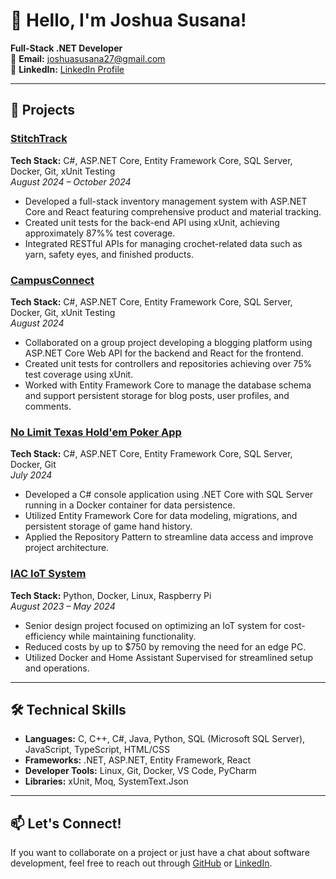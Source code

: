 # 👋 Hello, I'm Joshua Susana!

**Full-Stack .NET Developer**  
📧 **Email:** [joshuasusana27@gmail.com](mailto:joshuasusana27@gmail.com)  
💼 **LinkedIn:** [LinkedIn Profile](https://www.linkedin.com/in/joshua-susana-aa62131bb/)  

---

## 🚀 Projects

### **[StitchTrack](https://github.com/jsusana27/StitchTrack)**  
**Tech Stack:** C#, ASP.NET Core, Entity Framework Core, SQL Server, Docker, Git, xUnit Testing  
_August 2024 – October 2024_  
- Developed a full-stack inventory management system with ASP.NET Core and React featuring comprehensive product and material tracking.
- Created unit tests for the back-end API using xUnit, achieving approximately 87%% test coverage.
- Integrated RESTful APIs for managing crochet-related data such as yarn, safety eyes, and finished products.

### **[CampusConnect](https://github.com/240708-NET/CampusConnect)**  
**Tech Stack:** C#, ASP.NET Core, Entity Framework Core, SQL Server, Docker, Git, xUnit Testing  
_August 2024_  
- Collaborated on a group project developing a blogging platform using ASP.NET Core Web API for the backend and React for the frontend.
- Created unit tests for controllers and repositories achieving over 75% test coverage using xUnit.
- Worked with Entity Framework Core to manage the database schema and support persistent storage for blog posts, user profiles, and comments.

### **[No Limit Texas Hold'em Poker App](https://github.com/jsusana27/NoLimitTexasHoldem)**  
**Tech Stack:** C#, ASP.NET Core, Entity Framework Core, SQL Server, Docker, Git  
_July 2024_  
- Developed a C# console application using .NET Core with SQL Server running in a Docker container for data persistence.
- Utilized Entity Framework Core for data modeling, migrations, and persistent storage of game hand history.
- Applied the Repository Pattern to streamline data access and improve project architecture.

### **[IAC IoT System](https://github.com/gtemplin/IAC-Convenient-Data-Collection)**  
**Tech Stack:** Python, Docker, Linux, Raspberry Pi  
_August 2023 – May 2024_  
- Senior design project focused on optimizing an IoT system for cost-efficiency while maintaining functionality.
- Reduced costs by up to $750 by removing the need for an edge PC.
- Utilized Docker and Home Assistant Supervised for streamlined setup and operations.

---

## 🛠️ Technical Skills

- **Languages:** C, C++, C#, Java, Python, SQL (Microsoft SQL Server), JavaScript, TypeScript, HTML/CSS  
- **Frameworks:** .NET, ASP.NET, Entity Framework, React  
- **Developer Tools:** Linux, Git, Docker, VS Code, PyCharm  
- **Libraries:** xUnit, Moq, SystemText.Json  

---

## 📫 Let's Connect!

If you want to collaborate on a project or just have a chat about software development, feel free to reach out through [GitHub](https://github.com/jsusana27) or [LinkedIn](https://www.linkedin.com/in/joshua-susana-aa62131bb/).
